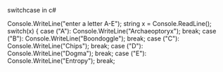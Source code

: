 switchcase in c#


Console.WriteLine("enter a letter A-E");
            string x = Console.ReadLine();
            switch(x)
            {
                case ("A"):
                    Console.WriteLine("Archaeoptoryx");
                    break;
                case ("B"):
                    Console.WriteLine("Boondoggle");
                    break;
                case ("C"):
                    Console.WriteLine("Chips");
                    break;
                case ("D"):
                    Console.WriteLine("Dogma");
                    break;
                case ("E"):
                    Console.WriteLine("Entropy");
                    break;
